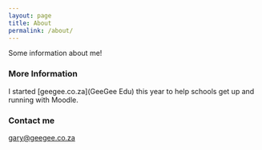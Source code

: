 ```yaml
---
layout: page
title: About
permalink: /about/
---
```


Some information about me!

### More Information

I started [geegee.co.za](GeeGee Edu) this year to help schools get up and running with Moodle.

### Contact me

[gary@geegee.co.za](mailto:gary@geegee.co.za)

